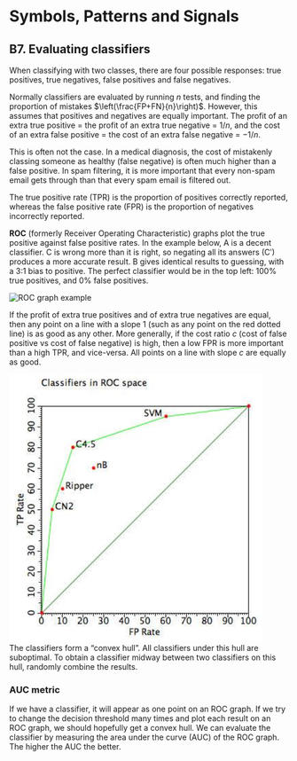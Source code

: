# Symbols, Patterns and Signals

## B7. Evaluating classifiers

When classifying with two classes, there are four possible responses: true positives, true negatives, false positives and false negatives.

Normally classifiers are evaluated by running $n$ tests, and finding the proportion of mistakes $\left(\frac{FP+FN}{n}\right)$. However, this assumes that positives and negatives are equally important. The profit of an extra true positive = the profit of an extra true negative = $1/n$, and the cost of an extra false positive = the cost of an extra false negative = $-1/n$.

This is often not the case. In a medical diagnosis, the cost of mistakenly classing someone as healthy (false negative) is often much higher than a false positive. In spam filtering, it is more important that every non-spam email gets through than that every spam email is filtered out.

The true positive rate (TPR) is the proportion of positives correctly reported, whereas the false positive rate (FPR) is the proportion of negatives incorrectly reported.

**ROC** (formerly Receiver Operating Characteristic) graphs plot the true positive against false positive rates. In the example below, A is a decent classifier. C is wrong more than it is right, so negating all its answers (Cʹ) produces a more accurate result. B gives identical results to guessing, with a 3:1 bias to positive. The perfect classifier would be in the top left: 100% true positives, and 0% false positives.

![ROC graph example](https://upload.wikimedia.org/wikipedia/commons/thumb/3/36/ROC_space-2.png/1024px-ROC_space-2.png)

If the profit of extra true positives and of extra true negatives are equal, then any point on a line with a slope 1 (such as any point on the red dotted line) is as good as any other. More generally, if the cost ratio $c$ (cost of false positive vs cost of false negative) is high, then a low FPR is more important than a high TPR, and vice-versa. All points on a line with slope $c$ are equally as good.

![Convex hull](B07-convex-hull.png)  
The classifiers form a “convex hull”. All classifiers under this hull are suboptimal. To obtain a classifier midway between two classifiers on this hull, randomly combine the results.

### AUC metric

If we have a classifier, it will appear as one point on an ROC graph. If we try to change the decision threshold many times and plot each result on an ROC graph, we should hopefully get a convex hull. We can evaluate the classifier by measuring the area under the curve (AUC) of the ROC graph. The higher the AUC the better.